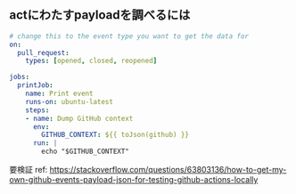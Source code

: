 ## actにわたすpayloadを調べるには

```yml
# change this to the event type you want to get the data for
on:
  pull_request:
    types: [opened, closed, reopened]

jobs:
  printJob:    
    name: Print event
    runs-on: ubuntu-latest
    steps:
    - name: Dump GitHub context
      env:
        GITHUB_CONTEXT: ${{ toJson(github) }}
      run: |
        echo "$GITHUB_CONTEXT"
```

要検証
ref: https://stackoverflow.com/questions/63803136/how-to-get-my-own-github-events-payload-json-for-testing-github-actions-locally
